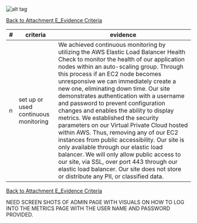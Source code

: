 ![alt tag](https://github.com/AccentureFed/process-documentation/raw/master/agile-process-photos/response-images/proposal-header.png)

[Back to Attachment E_Evidence Criteria](https://github.com/AccentureFed/18FRFQ-Response/blob/master/process-documentation/evidence/README.md)

|#|criteria|evidence|
|-------|---------------|------------------|
|n|set up or used continuous monitoring |We achieved continuous monitoring by utilizing the AWS Elastic Load Balancer Health Check to monitor the health of our application nodes within an auto-scaling group. Through this process if an EC2 node becomes unresponsive we can immediately create a new one, eliminating down time. Our site demonstrates authentication with a username and password to prevent configuration changes and enables the ability to display metrics.  We established the security parameters on our Virtual Private Cloud hosted within AWS.  Thus, removing any of our EC2 instances from public accessibility.  Our site is only available through our elastic load balancer. We will only allow public access to our site, via SSL, over port 443 through our elastic load balancer. Our site does not store or distribute any PII, or classified data.|

[Back to Attachment E_Evidence Criteria](https://github.com/AccentureFed/18FRFQ-Response/blob/master/process-documentation/evidence/README.md)



NEED SCREEN SHOTS OF ADMIN PAGE WITH VISUALS ON HOW TO LOG INTO THE METRICS PAGE WITH THE USER NAME AND PASSWORD PROVIDED.

